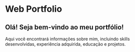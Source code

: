 # Web Portfolio

## Olá! Seja bem-vindo ao meu portfólio!

Aqui você encontrará informações sobre mim, incluindo skills desenvolvidas, experiência adquirida, educação e projetos.
